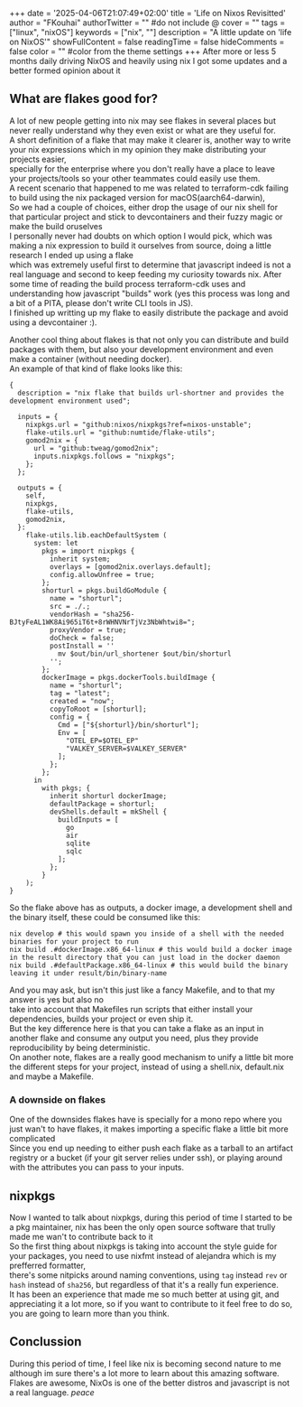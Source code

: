 +++
date = '2025-04-06T21:07:49+02:00'
title = 'Life on Nixos Revisitted'
author = "FKouhai"
authorTwitter = "" #do not include @
cover = ""
tags = ["linux", "nixOS"]
keywords = ["nix", ""]
description = "A little update on 'life on NixOS'"
showFullContent = false
readingTime = false
hideComments = false
color = "" #color from the theme settings
+++
After more or less 5 months daily driving NixOS and heavily using nix I got some updates and a better formed opinion about it <br>

## What are flakes good for?

A lot of new people getting into nix may see flakes in several places but never really understand why they even exist or what are they useful for.<br>
A short definition of a flake that may make it clearer is, another way to write your nix expressions which in my opinion they make distributing your projects easier, <br>
specially for the enterprise where you don't really have a place to leave your projects/tools so your other teammates could easily use them.<br>
A recent scenario that happened to me was related to terraform-cdk failing to build using the nix packaged version for macOS(aarch64-darwin), <br>
So we had a couple of choices, either drop the usage of our nix shell for that particular project and stick to devcontainers and their fuzzy magic or make the build oruselves<br>
I personally never had doubts on which option I would pick, which was making a nix expression to build it ourselves from source, doing a little research I ended up using a flake<br>
which was extremely useful first to determine that javascript indeed is not a real language and second to keep feeding my curiosity towards nix.
After some time of reading the build process terraform-cdk uses and understanding how javascript "builds" work (yes this process was long and a bit of a PITA, please don't write CLI tools in JS).<br>
I finished up writting up my flake to easily distribute the package and avoid using a devcontainer :). <br>

Another cool thing about flakes is that not only you can distribute and build packages with them, but also your development environment and even make a container (without needing docker).<br>
An example of that kind of flake looks like this:
```(nix)
{
  description = "nix flake that builds url-shortner and provides the development environment used";

  inputs = {
    nixpkgs.url = "github:nixos/nixpkgs?ref=nixos-unstable";
    flake-utils.url = "github:numtide/flake-utils";
    gomod2nix = {
      url = "github:tweag/gomod2nix";
      inputs.nixpkgs.follows = "nixpkgs";
    };
  };

  outputs = {
    self,
    nixpkgs,
    flake-utils,
    gomod2nix,
  }:
    flake-utils.lib.eachDefaultSystem (
      system: let
        pkgs = import nixpkgs {
          inherit system;
          overlays = [gomod2nix.overlays.default];
          config.allowUnfree = true;
        };
        shorturl = pkgs.buildGoModule {
          name = "shorturl";
          src = ./.;
          vendorHash = "sha256-BJtyFeAL1WK8Ai965iT6t+8rWHNVNrTjVz3NbWhtwi8=";
          proxyVendor = true;
          doCheck = false;
          postInstall = ''
            mv $out/bin/url_shortener $out/bin/shorturl
          '';
        };
        dockerImage = pkgs.dockerTools.buildImage {
          name = "shorturl";
          tag = "latest";
          created = "now";
          copyToRoot = [shorturl];
          config = {
            Cmd = ["${shorturl}/bin/shorturl"];
            Env = [
              "OTEL_EP=$OTEL_EP"
              "VALKEY_SERVER=$VALKEY_SERVER"
            ];
          };
        };
      in
        with pkgs; {
          inherit shorturl dockerImage;
          defaultPackage = shorturl;
          devShells.default = mkShell {
            buildInputs = [
              go
              air
              sqlite
              sqlc
            ];
          };
        }
    );
}
```
So the flake above has as outputs, a docker image, a development shell and the binary itself, these could be consumed like this:
```(bash)
nix develop # this would spawn you inside of a shell with the needed binaries for your project to run
nix build .#dockerImage.x86_64-linux # this would build a docker image in the result directory that you can just load in the docker daemon
nix build .#defaultPackage.x86_64-linux # this would build the binary leaving it under result/bin/binary-name
```
And you may ask, but isn't this just like a fancy Makefile, and to that my answer is yes but also no<br>
take into account that Makefiles run scripts that either install your dependencies, builds your project or even ship it.<br>
But the key difference here is that you can take a flake as an input in another flake and consume any output you need, plus they provide reproducibility by being deterministic.<br>
On another note, flakes are a really good mechanism to unify a little bit more the different steps for your project, instead of using a shell.nix, default.nix and maybe a Makefile.

### A downside on flakes
One of the downsides flakes have is specially for a mono repo where you just wan't to have flakes, it makes importing a specific flake a little bit more complicated<br>
Since you end up needing to either push each flake as a tarball to an artifact registry or a bucket (if your git server relies under ssh), or playing around with the attributes you can pass to your inputs.

## nixpkgs
Now I wanted to talk about nixpkgs, during this period of time I started to be a pkg maintainer, nix has been the only open source software that trully made me wan't to contribute back to it <br>
So the first thing about nixpkgs is taking into account the style guide for your packages, you need to use nixfmt instead of alejandra which is my prefferred formatter,<br>
there's some nitpicks around naming conventions, using `tag` instead `rev` or `hash` instead of `sha256`, but regardless of that it's a really fun experience. <br>
It has been an experience that made me so much better at using git, and appreciating it a lot more, so if you want to contribute to it feel free to do so, you are going to learn more than you think.<br>

## Conclussion
During this period of time, I feel like nix is becoming second nature to me although im sure there's a lot more to learn about this amazing software.<br>
Flakes are awesome, NixOs is one of the better distros and javascript is not a real language. _peace_

